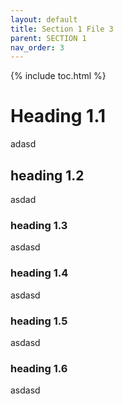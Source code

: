 ```yaml
---
layout: default
title: Section 1 File 3
parent: SECTION 1
nav_order: 3
---
```


{% include toc.html %}

# Heading 1.1
adasd

## heading 1.2
asdad

### heading 1.3
asdasd

### heading 1.4
asdasd

### heading 1.5
asdasd

### heading 1.6
asdasd

<br />